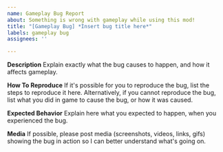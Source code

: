 ```yaml
---
name: Gameplay Bug Report
about: Something is wrong with gameplay while using this mod!
title: "[Gameplay Bug] *Insert bug title here*"
labels: gameplay bug
assignees: ''

---
```


**Description**
Explain exactly what the bug causes to happen, and how it affects gameplay.

**How To Reproduce**
If it's possible for you to reproduce the bug, list the steps to reproduce it here.
Alternatively, if you cannot reproduce the bug, list what you did in game to cause the bug, or how it was caused.

**Expected Behavior**
Explain here what you expected to happen, when you experienced the bug.

**Media**
If possible, please post media (screenshots, videos, links, gifs) showing the bug in action so I can better understand what's going on.
